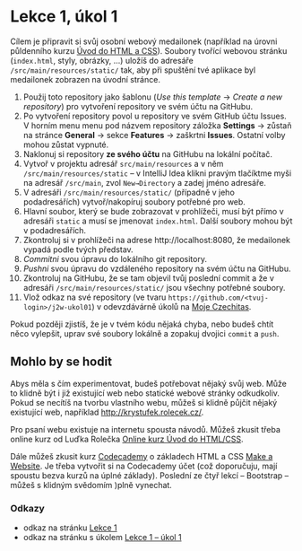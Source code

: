 # Lekce 1, úkol 1

Cílem je připravit si svůj osobní webový medailonek (například na úrovni půldenního kurzu [Úvod do HTML a CSS](https://www.czechitas.cz/kurzy/uvod-do-html-a-css-samostudium)).
Soubory tvořící webovou stránku (`index.html`, styly, obrázky, …) uložíš do adresáře `/src/main/resources/static/` tak, aby při spuštění tvé aplikace byl
medailonek zobrazen na úvodní stránce.

1. Použij toto repository jako šablonu (_Use this template_ → _Create a new repository_) pro vytvoření repository ve svém účtu na GitHubu.
1. Po vytvoření repository povol u repository ve svém GitHub účtu Issues. V horním menu menu pod názvem repository záložka **Settings** → zůstaň na stránce **General** → sekce **Features** → zaškrtni **Issues**. Ostatní volby mohou zůstat vypnuté.
1. Naklonuj si repository **ze svého účtu** na GitHubu na lokální počítač.
1. Vytvoř v projektu adresář `src/main/resources` a v něm `/src/main/resources/static` – v IntelliJ Idea klikni pravým tlačíktme myši na adresář `/src/main`,
   zvol `New→Directory` a zadej jméno adresáře.
1. V adresáři `/src/main/resources/static/` (případně v jeho podadresářích) vytvoř/nakopíruj soubory potřebné pro web.
1. Hlavní soubor, který se bude zobrazovat v prohlížeči, musí být přímo v adresáři `static` a musí se jmenovat `index.html`. Další soubory mohou být v podadresářích. 
1. Zkontroluj si v prohlížeči na adrese http://localhost:8080, že medailonek vypadá podle tvých představ.
1. *Commitni* svou úpravu do lokálního git repository.
1. *Pushni* svou úpravu do vzdáleného repository na svém účtu na GitHubu.
1. Zkontroluj na GitHubu, že se tam objevil tvůj poslední commit a že v adresáři `/src/main/resources/static/` jsou všechny potřebné soubory.
1. Vlož odkaz na své repository (ve tvaru `https://github.com/<tvuj-login>/j2w-ukol01`) v odevzdávárně úkolů na [Moje Czechitas](https://moje.czechitas.cz/).

Pokud později zjistíš, že je v tvém kódu nějaká chyba, nebo budeš chtít něco vylepšit, uprav své soubory lokálně a zopakuj dvojici `commit` a `push`.

## Mohlo by se hodit
Abys měla s čím experimentovat, budeš potřebovat nějaký svůj web. Může to klidně být i již existující web nebo statické webové stránky odkudkoliv. Pokud se
necítíš na tvorbu vlastního webu, můžeš si klidně půjčit nějaký existující web, například http://krystufek.rolecek.cz/.

Pro psaní webu existuje na internetu spousta návodů. Můžeš zkusit třeba online kurz od Luďka Rolečka
[Online kurz Úvod do HTML/CSS](https://www.czechitas.cz/cs/blog/zaciname-s-it/online-kurz-uvod-do-html-css-1-lekce).

Dále můžeš zkusit kurz [Codecademy](https://www.codecademy.com/) o základech HTML a CSS [Make a Website](https://www.codecademy.com/learn/make-a-website).
Je třeba vytvořit si na Codecademy účet (což doporučuju, mají spoustu bezva kurzů na úplné základy). Poslední ze čtyř lekcí – Bootstrap – můžeš s klidným
svědomím )plně vynechat.

### Odkazy

* odkaz na stránku [Lekce 1](https://java.czechitas.cz/2025-podzim/java-2-online/lekce-1.html)
* odkaz na stránku s úkolem [Lekce 1 – úkol 1](https://java.czechitas.cz/2025-podzim/java-2-online/ukol-1.html)
